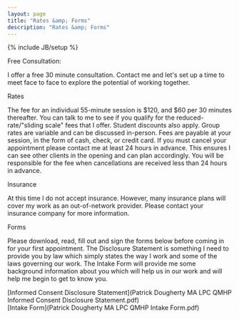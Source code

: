 ```yaml
---
layout: page
title: "Rates &amp; Forms"
description: "Rates &amp; Forms"
---
```

{% include JB/setup %}

Free Consultation:

I offer a free 30 minute consultation.
Contact me and let's set up a time to meet face to face to explore the potential of working together.

Rates

The fee for an individual 55-minute session is $120, and $60 per 30 minutes thereafter. You can talk to me to see if you qualify for the reduced-rate/"sliding scale" fees that I offer. Student discounts also apply.
Group rates are variable and can be discussed in-person.
Fees are payable at your session, in the form of cash, check, or credit card.
If you must cancel your appointment please contact me at least 24 hours in advance. This ensures I can see other clients in the opening and can plan accordingly. You will be responsible for the fee when cancellations are received less than 24 hours in advance.

Insurance

At this time I do not accept insurance. However, many insurance plans will cover my work as an out-of-network provider. Please contact your insurance company for more information.

Forms

Please download, read, fill out and sign the forms below before coming in for your first appointment. The Disclosure Statement is something I need to provide you by law which simply states the way I work and some of the laws governing our work. The Intake Form will provide me some background information about you which will help us in our work and will help me begin to get to know you.

[Informed Consent Disclosure Statement](Patrick Dougherty MA LPC QMHP Informed Consent Disclosure Statement.pdf)<br />
[Intake Form](Patrick Dougherty MA LPC QMHP Intake Form.pdf)<br />

